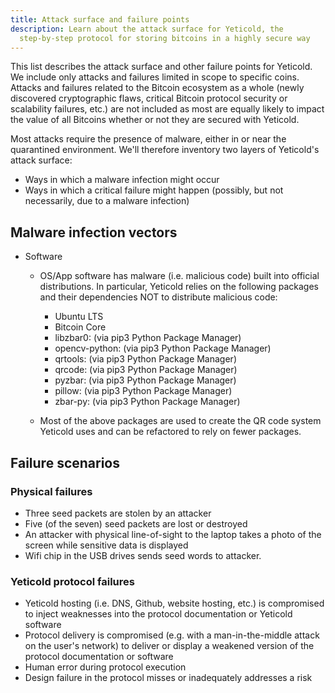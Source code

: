 ```yaml
---
title: Attack surface and failure points
description: Learn about the attack surface for Yeticold, the
  step-by-step protocol for storing bitcoins in a highly secure way
---
```


This list describes the attack surface and other failure points for Yeticold. We
include only attacks and failures limited in scope to specific coins.
Attacks and failures related to the Bitcoin ecosystem as a whole (newly
discovered cryptographic flaws, critical Bitcoin protocol security or
scalability failures, etc.) are not included as most are equally likely to
impact the value of all Bitcoins whether or not they are secured with Yeticold.

Most attacks require the presence of malware, either in or near the quarantined environment. We'll therefore inventory two layers of Yeticold's attack surface:

* Ways in which a malware infection might occur
* Ways in which a critical failure might happen (possibly, but not necessarily, due to a malware infection)

## Malware infection vectors

* Software
  * OS/App software has malware (i.e. malicious code) built into official distributions. In particular, Yeticold relies on the following packages and their dependencies NOT to distribute malicious code:
    * Ubuntu LTS
    * Bitcoin Core
    * libzbar0: (via pip3 Python Package Manager)
    * opencv-python: (via pip3 Python Package Manager)
    * qrtools: (via pip3 Python Package Manager)
    * qrcode: (via pip3 Python Package Manager)
    * pyzbar: (via pip3 Python Package Manager)
    * pillow: (via pip3 Python Package Manager)
    * zbar-py: (via pip3 Python Package Manager)
  
  * Most of the above packages are used to create the QR code system Yeticold uses and can be refactored to rely on fewer packages.

## Failure scenarios

### Physical failures

* Three seed packets are stolen by an attacker
* Five (of the seven) seed packets are lost or destroyed
* An attacker with physical line-of-sight to the laptop takes a photo of the screen while sensitive data is displayed
* Wifi chip in the USB drives sends seed words to attacker.

### Yeticold protocol failures
* Yeticold hosting (i.e. DNS, Github, website hosting, etc.) is compromised
to inject weaknesses into the protocol documentation or Yeticold software
* Protocol delivery is compromised (e.g. with
a man-in-the-middle attack on the user's network) to deliver
or display a weakened version of the protocol documentation or
software
* Human error during protocol execution
* Design failure in the protocol misses or inadequately addresses a risk

